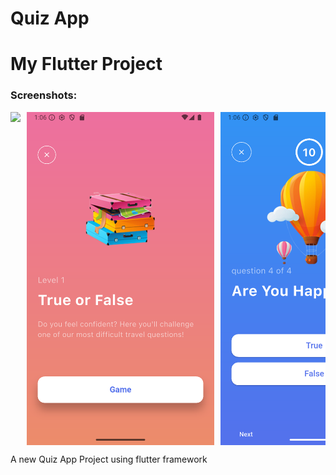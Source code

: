 # Quiz App
# My Flutter Project

### Screenshots:

<div style="display: flex; overflow-x: auto; gap: 10px;">
  <img src="./screenshots/home" width="300" />
  <img src="./screenshots/Screenshot_1751116007.png" width="300" />
  <img src="./screenshots/Screenshot_1751116008.png" width="300" />
  <img src="./screenshots/Screenshot_1751116014.png" width="300" />
  <img src="./screenshots/Screenshot_1751116026.png" width="300" />

</div>

A new Quiz App Project using flutter framework
